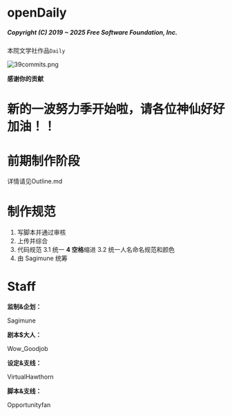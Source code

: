 # openDaily

##### Copyright (C) 2019 ~ 2025 Free Software Foundation, Inc.

本院文学社作品`Daily`

![39commits.png](https://img.imjad.cn/images/2019/05/10/39commits.png)

**感谢你的贡献**

# 新的一波努力季开始啦，请各位神仙好好加油！！

# 前期制作阶段

详情请见Outline.md

# 制作规范

1. 写脚本并通过审核
2. 上传并综合
3. 代码规范
3.1 统一 **4 空格**缩进
3.2 统一人名命名规范和颜色
4. 由 Sagimune 统筹

# Staff

**监制&企划：**

Sagimune

**剧本$大人：**

Wow_Goodjob

**设定&支线：**

VirtualHawthorn

**脚本&支线：**

Opportunityfan